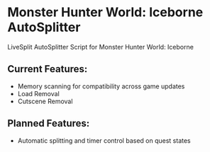 # Monster Hunter World: Iceborne AutoSplitter
LiveSplit AutoSplitter Script for Monster Hunter World: Iceborne

## Current Features: ##
* Memory scanning for compatibility across game updates
* Load Removal
* Cutscene Removal

## Planned Features: ##
* Automatic splitting and timer control based on quest states
